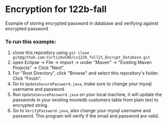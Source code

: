 # Encryption for 122b-fall
Example of storing encrypted password in database and verifying against encrypted password


### To run this example: 
1. clone this repository using `git clone git@github.com:CurtisXuCAD/cs122b_fall21_Encrypt_Database.git`
2. open Eclipse -> File -> import -> under "Maven" -> "Existing Maven Projects" -> Click "Next".
3. For "Root Directory", click "Browse" and select this repository's folder. Click "Finish".
4. Go to `UpdateSecurePassword.java`, make sure to change your mysql username and password. 
5. Run `UpdateSecurePassword.java` on your local machine, it will update the passwords in your existing moviedb customers table from plain text to encrypted string.
6. Go to `VerifyPassword.java`, also change your mysql username and password. This program will verify if the email and password are valid.
